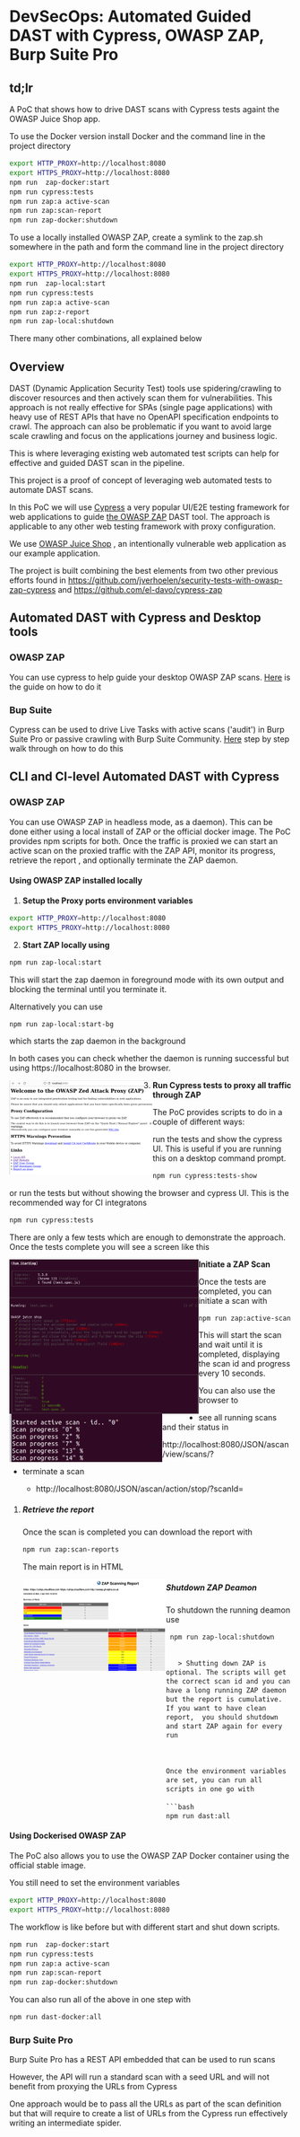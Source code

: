 # DevSecOps: Automated Guided DAST with Cypress,  OWASP ZAP,  Burp Suite Pro

## td;lr

A PoC that shows how to drive DAST scans with Cypress tests againt the OWASP Juice Shop app. 

To use the Docker version install Docker and the command line in the project directory 

```bash
export HTTP_PROXY=http://localhost:8080
export HTTPS_PROXY=http://localhost:8080
npm run  zap-docker:start
npm run cypress:tests
npm run zap:a active-scan
npm run zap:scan-report
npm run zap-docker:shutdown
```


To use a locally installed OWASP ZAP, create a symlink to the zap.sh somewhere in the path and form  the command line in the project directory 

```bash
export HTTP_PROXY=http://localhost:8080
export HTTPS_PROXY=http://localhost:8080
npm run  zap-local:start
npm run cypress:tests
npm run zap:a active-scan
npm run zap:z-report
npm run zap-local:shutdown
```

There many other combinations, all explained below

## Overview

DAST (Dynamic Application Security Test) tools use spidering/crawling to discover resources and then actively scan them for vulnerabilities. This approach is not really effective for SPAs  (single page applications) with heavy use of REST APIs that have no OpenAPI specification endpoints to crawl. The approach can also be problematic if you want to avoid large scale crawling and focus on the applications journey and business logic. 

This is where leveraging existing web automated test scripts can help for effective and guided DAST scan in the pipeline. 

This project is a proof of concept of leveraging web automated tests to automate DAST scans. 

In this PoC we will use [Cypress](https://www.cypress.io)  a very popular UI/E2E testing framework for web applications to guide [the OWASP ZAP](https://www.zaproxy.org/)  DAST tool.  The approach is applicable to any other web testing framework with  proxy configuration.

We use  [OWASP Juice Shop](https://owasp.org/www-project-juice-shop/) ,  an intentionally vulnerable web application as our example application.



The project is built combining the best elements from two other previous efforts found in  https://github.com/jverhoelen/security-tests-with-owasp-zap-cypress and https://github.com/el-davo/cypress-zap

## Automated DAST with Cypress and Desktop tools

### OWASP ZAP

You can use  cypress to help  guide your desktop OWASP ZAP scans. [Here](docs/ZapDesktopWithCypress.md) is the guide on how to do it

### Bup Suite

Cypress can be used to drive Live Tasks with active scans ('audit') in Burp Suite Pro or passive crawling with Burp Suite Community.   [Here](/docs/BurpSuiteWithCypress.md) step by step walk through on  how to do this 



## CLI and CI-level Automated DAST with Cypress

### OWASP ZAP

You can use OWASP ZAP in headless mode, as a daemon). This can be done either using a local install of ZAP or the official docker image. The PoC provides  npm scripts for both.  Once the traffic is proxied we can start an active scan on the proxied traffic with the ZAP API, monitor its progress, retrieve the report , and optionally terminate the ZAP daemon.

#### Using OWASP ZAP installed locally 

1. **Setup the Proxy ports environment variables**

```bash
export HTTP_PROXY=http://localhost:8080
export HTTPS_PROXY=http://localhost:8080
```

2. **Start ZAP locally using**

```bash
npm run zap-local:start 
```

 This will start the zap daemon in foreground mode with its own output and blocking the terminal until you terminate  it.   

Alternatively you can use 

```bash
npm run zap-local:start-bg 
```

 which starts the zap daemon in the background

In both cases you can check whether the daemon is running successful but using https://localhost:8080 in the browser.

<img align="left" src="docs/images/ZAP-browser-ui.png" style="zoom: 25%;" />

3. **Run Cypress tests to proxy all traffic through ZAP**

The PoC provides scripts to do in a couple of different ways:

run the tests and show the cypress UI. This is useful if you are running this on a desktop command prompt.

```bash
npm run cypress:tests-show
```

or run the tests but without showing the browser and cypress UI. This is the recommended way for CI integratons

```bash
npm run cypress:tests 
```

There are only a  few tests  which are enough to demonstrate the approach. Once the tests complete you will see a screen like this

<img align="left" src="docs/images/cypress-tests-completed.png" style="zoom:33%;" />



4. **Initiate a ZAP Scan**

Once the tests are completed, you can initiate a scan with 

 

```
npm run zap:active-scan
```

This will start the scan and wait until it is completed, displaying the scan id and progress every 10 seconds.  



<img align="left" src="docs/images/running-active-scan.png" style="zoom: 33%;" />

You can also use the browser to

- see  all running scans and their status in 
  - http://localhost:8080/JSON/ascan/view/scans/?

- terminate a scan
  - http://localhost:8080/JSON/ascan/action/stop/?scanId=<scan id> 

1. ##### **Retrieve the report**

   Once the scan is completed you can download the report with 

   ```bash
   npm run zap:scan-reports
   ```

    The main report is in HTML 

   <img align="left" src="docs/images/scan-report.png" alt="scan-report" style="zoom: 25%;" /> 

   ##### Shutdown ZAP Deamon

   To shutdown the running deamon use
   ```bash
    npm run zap-local:shutdown
```

   > Shutting down ZAP is optional. The scripts will get the correct scan id and you can have a long running ZAP daemon but the report is cumulative. If you want to have clean report,  you should shutdown and start ZAP again for every run



Once the environment variables are set, you can run all scripts in one go with

```bash
npm run dast:all 
```

#### Using  Dockerised OWASP ZAP

The PoC also allows you to use the OWASP ZAP Docker container using the official stable image. 

You still need to set the environment variables

```bash
export HTTP_PROXY=http://localhost:8080
export HTTPS_PROXY=http://localhost:8080
```

 The workflow is like before but with different start and shut down scripts.  

```bash
npm run  zap-docker:start
npm run cypress:tests
npm run zap:a active-scan
npm run zap:scan-report
npm run zap-docker:shutdown 

```

 

You can also run all of the above in one step with

```bash
npm run dast-docker:all
```



### Burp Suite Pro

Burp Suite Pro has a REST API embedded that can be used to run scans 

However, the API will run a standard scan with a seed URL and will not benefit from proxying the URLs from Cypress

One approach would be to pass all the URLs as part of the scan definition but that will require to create a list of URLs from the Cypress run effectively writing an intermediate spider. 
